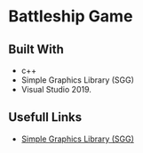# Battleship Game

## Built With 
* c++
* Simple Graphics Library (SGG)
* Visual Studio 2019.


## Usefull Links
* [Simple Graphics Library (SGG)](https://github.com/cgaueb/sgg)
